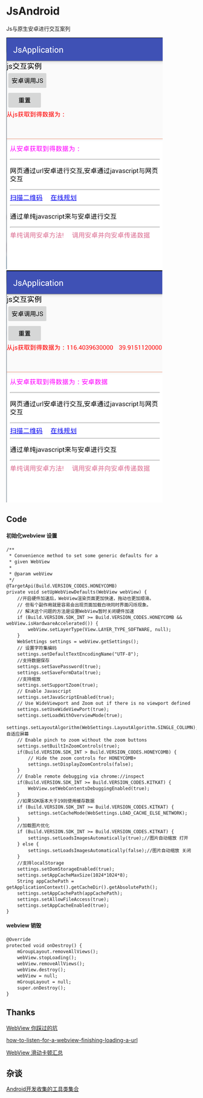 # JsAndroid
Js与原生安卓进行交互案列

![](screenshot/20170301162221.png)   ![](screenshot/20170301162011.png)

## Code 
#### 初始化webview 设置  

    /**
     * Convenience method to set some generic defaults for a
     * given WebView
     *
     * @param webView
     */
    @TargetApi(Build.VERSION_CODES.HONEYCOMB)
    private void setUpWebViewDefaults(WebView webView) {
        //开启硬件加速后，WebView渲染页面更加快速，拖动也更加顺滑。
        // 但有个副作用就是容易会出现页面加载白块同时界面闪烁现象。
        // 解决这个问题的方法是设置WebView暂时关闭硬件加速
        if (Build.VERSION.SDK_INT >= Build.VERSION_CODES.HONEYCOMB && webView.isHardwareAccelerated()) {
            webView.setLayerType(View.LAYER_TYPE_SOFTWARE, null);
        }
        WebSettings settings = webView.getSettings();
        // 设置字符集编码
        settings.setDefaultTextEncodingName("UTF-8");
        //支持数据保存
        settings.setSavePassword(true);
        settings.setSaveFormData(true);
        //支持缩放
        settings.setSupportZoom(true);
        // Enable Javascript
        settings.setJavaScriptEnabled(true);
        // Use WideViewport and Zoom out if there is no viewport defined
        settings.setUseWideViewPort(true);
        settings.setLoadWithOverviewMode(true);
        settings.setLayoutAlgorithm(WebSettings.LayoutAlgorithm.SINGLE_COLUMN);//自适应屏幕
        // Enable pinch to zoom without the zoom buttons
        settings.setBuiltInZoomControls(true);
        if(Build.VERSION.SDK_INT > Build.VERSION_CODES.HONEYCOMB) {
            // Hide the zoom controls for HONEYCOMB+
            settings.setDisplayZoomControls(false);
        }
        // Enable remote debugging via chrome://inspect
        if(Build.VERSION.SDK_INT >= Build.VERSION_CODES.KITKAT) {
            WebView.setWebContentsDebuggingEnabled(true);
        }
        //如果SDK版本大于19则使用缓存数据
        if (Build.VERSION.SDK_INT >= Build.VERSION_CODES.KITKAT) {
            settings.setCacheMode(WebSettings.LOAD_CACHE_ELSE_NETWORK);
        }
        //加载图片优化
        if (Build.VERSION.SDK_INT >= Build.VERSION_CODES.KITKAT) {
            settings.setLoadsImagesAutomatically(true);//图片自动缩放 打开
        } else {
            settings.setLoadsImagesAutomatically(false);//图片自动缩放 关闭
        }
        //支持localStorage
        settings.setDomStorageEnabled(true);
        settings.setAppCacheMaxSize(1024*1024*8);
        String appCachePath = getApplicationContext().getCacheDir().getAbsolutePath();
        settings.setAppCachePath(appCachePath);
        settings.setAllowFileAccess(true);
        settings.setAppCacheEnabled(true);
    }
    
    
#### webview 销毁 
    @Override
    protected void onDestroy() {
        mGroupLayout.removeAllViews();
        webView.stopLoading();
        webView.removeAllViews();
        webView.destroy();
        webView = null;
        mGroupLayout = null;
        super.onDestroy();
    }



## Thanks

[WebView 你踩过的坑](http://blog.csdn.net/hytfly/article/details/48489251)

[how-to-listen-for-a-webview-finishing-loading-a-url](https://stackoverflow.com/questions/3149216/how-to-listen-for-a-webview-finishing-loading-a-url)

[WebView 滑动卡顿汇总](http://www.cnblogs.com/liu-fei/p/5622446.html)

## 杂谈
[Android开发收集的工具类集合](https://github.com/vondear/RxTools)





